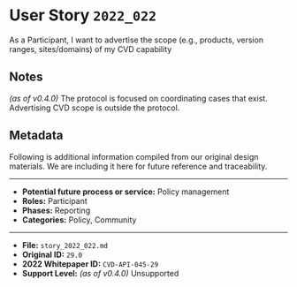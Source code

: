 
# User Story `2022_022` #

As a Participant, I want to advertise the scope (e.g., products, version ranges, sites/domains) of my CVD capability

## Notes ##

*(as of v0.4.0)*
The protocol is focused on coordinating cases that exist. Advertising CVD scope is outside the protocol.


## Metadata ##

Following is additional information compiled from our original design materials.
We are including it here for future reference and traceability.

---

- **Potential future process or service:** Policy management
- **Roles:** Participant
- **Phases:** Reporting
- **Categories:** Policy, Community

---

- **File:** `story_2022_022.md`
- **Original ID:** `29.0`
- **2022 Whitepaper ID:** `CVD-API-045-29`
- **Support Level:** *(as of v0.4.0)* Unsupported
